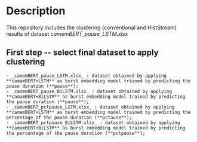 # Description

This repository includes the clustering (conventional and HistStream) results of dataset _camemBERT_pause_LSTM.xlsx_

## First step -- select final dataset to apply clustering

```
- _camemBERT_pause_LSTM.xlsx_ : dataset obtained by applying **camamBERT+LSTM** as burst embedding model trained by predicting the pause duration (**pause**);
- _camemBERT_pause_BiLSTM.xlsx_ : dataset obtained by applying **camamBERT+BiLSTM** as burst embedding model trained by predicting the pause duration (**pause**);
- _camemBERT_pctpause_LSTM.xlsx_ : dataset obtained by applying **camamBERT+LSTM** as burst embedding model trained by predicting the percentage of the pause duration (**pctause**);
- _camemBERT_pctpause_BiLSTM.xlsx_ : dataset obtained by applying **camamBERT+BiLSTM** as burst embedding model trained by predicting the percentage of the pause duration (**pctpause**);
```

